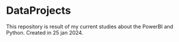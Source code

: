 # DataProjects
This repository is result of my current studies about the PowerBI and Python.  Created in 25 jan 2024.
